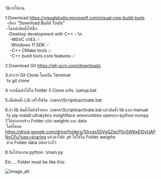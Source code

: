วิธีการใช้งาน

1.Download https://visualstudio.microsoft.com/visual-cpp-build-tools<br>
&nbsp;-เลือก "Download Build Tools"<br>
&nbsp;-ในหน้าติดตั้งให้ติ๊ก:<br>
&nbsp;&nbsp;-Desktop development with C++ ✅\n<br>
&nbsp;&nbsp;&nbsp;    -MSVC v143 ✅<br>
&nbsp;&nbsp;&nbsp;    -Windows 11 SDK ✅<br>
&nbsp;&nbsp;&nbsp;    -C++ CMake tools ✅<br>
&nbsp;&nbsp;&nbsp;    -C++ build tools core features ✅<br>

2.Download Git https://git-scm.com/downloads

3.ทำการ Git Clone โดยเปิด Terminal<br>
&nbsp;รัน git clone 

4.จากนั้นเข้าไปใน Folder ที่ Clone มารัน .\setup.bat <br>

5.เมิ้อติดตั้ง Lib เสร็จให้รัน .\venv\Scripts\activate.bat <br>

6.ถ้า lib ติดตั้งไม่สำเร็จลอง .\venv\Scripts\activate.bat แล้วติดตั้ง lib แบบ manual <br>
&nbsp;รัน pip install ultralytics insightface onnxruntime opencv-python numpy <br>
7.ให้ทำการสร้าง Folder เปล่า weights และ data <br>
&nbsp;โดยโหลด https://drive.google.com/drive/folders/10rvqs55VgQZqcP0v5W6xElDyUAPNyCFu?usp=sharing แล้วนำไฟล์ .pt ไปใ่ส่ใน Folder weigths <br>
&nbsp;ส่วน Folder data ปล่อยว่างไว้

8.รันโปรแกรม python .\main.py <br>

Etc ...
Folder must be like this:

![image_alt]()
